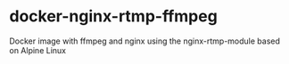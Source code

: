 # docker-nginx-rtmp-ffmpeg
Docker image with ffmpeg and nginx using the nginx-rtmp-module based on Alpine Linux
